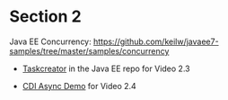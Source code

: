 # Section 2

Java EE Concurrency:
https://github.com/keilw/javaee7-samples/tree/master/samples/concurrency

- [Taskcreator](https://github.com/javaee/tutorial-examples/tree/master/concurrency/taskcreator) in the Java EE repo for Video 2.3

- [CDI Async Demo](javaee8-samples/cdi/events-async) for Video 2.4

 
